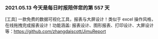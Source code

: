 ### 2021.05.13 今天是每日时报陪伴您的第 557 天

[工具] 一款免费的数据可视化工具，报表与大屏设计！类似于 excel 操作风格，在线拖拽完成报表设计！功能涵盖: 报表设计、图形报表、打印设计、大屏设计等：<https://github.com/zhangdaiscott/JimuReport>
